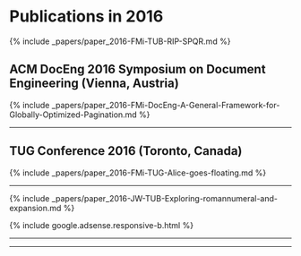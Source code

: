 


# Publications in 2016

{% include _papers/paper_2016-FMi-TUB-RIP-SPQR.md %}


## ACM DocEng 2016 Symposium on Document Engineering (Vienna, Austria)

{% include _papers/paper_2016-FMi-DocEng-A-General-Framework-for-Globally-Optimized-Pagination.md %}

***


## TUG Conference 2016 (Toronto, Canada)

{% include _papers/paper_2016-FMi-TUG-Alice-goes-floating.md %}

***


{% include _papers/paper_2016-JW-TUB-Exploring-romannumeral-and-expansion.md %}

<div class="row">{% include google.adsense.responsive-b.html %}</div><hr> 
<hr>

